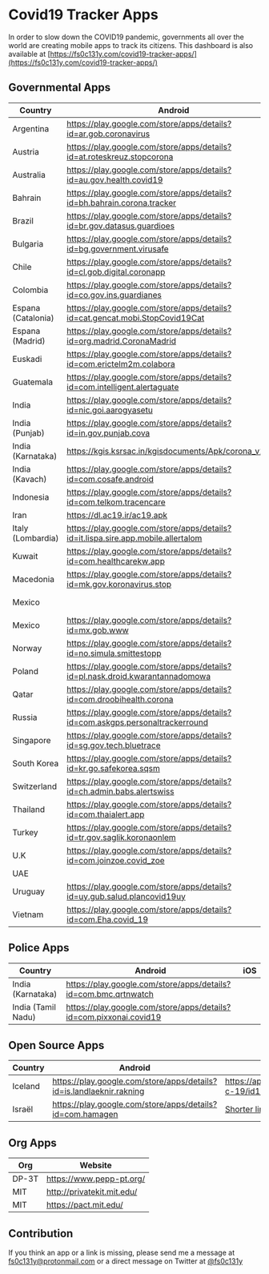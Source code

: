 # Covid19 Tracker Apps

In order to slow down the COVID19 pandemic, governments all over the world are creating mobile apps to track its citizens. This dashboard is also available at [https://fs0c131y.com/covid19-tracker-apps/](https://fs0c131y.com/covid19-tracker-apps/)

## Governmental Apps

| Country            | Android                                                                           | iOS                                                                 |
| ------------------ | --------------------------------------------------------------------------------- | ------------------------------------------------------------------- |
| Argentina          | https://play.google.com/store/apps/details?id=ar.gob.coronavirus                  |                                                                     |
| Austria            | https://play.google.com/store/apps/details?id=at.roteskreuz.stopcorona            | https://apps.apple.com/at/app/apple-store/id1503717224              |
| Australia          | https://play.google.com/store/apps/details?id=au.gov.health.covid19               | https://apps.apple.com/au/app/coronavirus-australia/id1503846231    |
| Bahrain            | https://play.google.com/store/apps/details?id=bh.bahrain.corona.tracker           | https://apps.apple.com/app/id1501478858                             |
| Brazil             | https://play.google.com/store/apps/details?id=br.gov.datasus.guardioes            | https://apps.apple.com/fr/app/coronav%C3%ADrus-sus/id1408008382     |
| Bulgaria           | https://play.google.com/store/apps/details?id=bg.government.virusafe              | https://apps.apple.com/bg/app/virusafe/id1506362170                 |
| Chile              | https://play.google.com/store/apps/details?id=cl.gob.digital.coronapp             | https://apps.apple.com/us/app/coronapp/id1504598922                 |
| Colombia           | https://play.google.com/store/apps/details?id=co.gov.ins.guardianes               | https://apps.apple.com/co/app/coronapp-colombia/id1502037648        |
| Espana (Catalonia) | https://play.google.com/store/apps/details?id=cat.gencat.mobi.StopCovid19Cat      | https://apps.apple.com/us/app/stop-covid19-cat/id1502992288         |
| Espana (Madrid)    | https://play.google.com/store/apps/details?id=org.madrid.CoronaMadrid             | https://apps.apple.com/es/app/coronamadrid/id1502911576             |
| Euskadi            | https://play.google.com/store/apps/details?id=com.erictelm2m.colabora             | https://apps.apple.com/es/app/covid-19-eus/id1504249338             |
| Guatemala          | https://play.google.com/store/apps/details?id=com.intelligent.alertaguate         | https://apps.apple.com/us/app/alerta-guate/id1472419119             |
| India              | https://play.google.com/store/apps/details?id=nic.goi.aarogyasetu                 | https://apps.apple.com/in/app/aarogyasetu/id1505825357              |
| India (Punjab)     | https://play.google.com/store/apps/details?id=in.gov.punjab.cova                  | https://apps.apple.com/fr/app/cova-punjab/id1501977319              |
| India (Karnataka)  | https://kgis.ksrsac.in/kgisdocuments/Apk/corona_v1.apk                            |                                                                     |
| India (Kavach)     | https://play.google.com/store/apps/details?id=com.cosafe.android                  |                                                                     |
| Indonesia          | https://play.google.com/store/apps/details?id=com.telkom.tracencare               |                                                                     |
| Iran               | https://dl.ac19.ir/ac19.apk                                                       |                                                                     |
| Italy (Lombardia)  | https://play.google.com/store/apps/details?id=it.lispa.sire.app.mobile.allertalom | https://apps.apple.com/it/app/allertalom/id1455220682               |
| Kuwait             | https://play.google.com/store/apps/details?id=com.healthcarekw.app                | [Shorter link](https://apps.apple.com/kw/app/shlonik-%D8%B4%D9%84%D9%88%D9%86%D9%83/id1503978984)               |
| Macedonia          | https://play.google.com/store/apps/details?id=mk.gov.koronavirus.stop             | https://apps.apple.com/mk/app/stopkorona!/id1506641869              |
| Mexico             |                                                                                   | https://apps.apple.com/fr/app/covid-19-jalisco/id1504356187         |
| Mexico             | https://play.google.com/store/apps/details?id=mx.gob.www                          |                                                                     |
| Norway             | https://play.google.com/store/apps/details?id=no.simula.smittestopp               | https://apps.apple.com/no/app/smittestopp/id1506165384              |
| Poland             | https://play.google.com/store/apps/details?id=pl.nask.droid.kwarantannadomowa     | https://apps.apple.com/pl/app/kwarantanna-domowa/id1502997499       |
| Qatar              | https://play.google.com/store/apps/details?id=com.droobihealth.corona             | https://apps.apple.com/us/app/droobi/id1258209665                   |
| Russia             | https://play.google.com/store/apps/details?id=com.askgps.personaltrackerround     |                                                                     |
| Singapore          | https://play.google.com/store/apps/details?id=sg.gov.tech.bluetrace               | https://apps.apple.com/sg/app/tracetogether/id1498276074            |
| South Korea        | https://play.google.com/store/apps/details?id=kr.go.safekorea.sqsm                | [Shorter link](https://apps.apple.com/gb/app/%EC%9E%90%EA%B0%80%EA%B2%A9%EB%A6%AC%EC%9E%90-%EC%95%88%EC%A0%84%EB%B3%B4%ED%98%B8/id1502372537) |
| Switzerland        | https://play.google.com/store/apps/details?id=ch.admin.babs.alertswiss            | https://apps.apple.com/ch/app/alertswiss/id957339177                |
| Thailand           | https://play.google.com/store/apps/details?id=com.thaialert.app                   | https://apps.apple.com/th/app/id1505185420                          |
| Turkey             | https://play.google.com/store/apps/details?id=tr.gov.saglik.koronaonlem           | https://apps.apple.com/tr/app/korona-%C3%B6nlem/id1503515316        |
| U.K                | https://play.google.com/store/apps/details?id=com.joinzoe.covid_zoe               | https://apps.apple.com/gb/app/covid-symptom-tracker/id1503529611    |
| UAE                |                                                                                   | https://apps.apple.com/sa/app/tawakkalna/id1506236754               |
| Uruguay            | https://play.google.com/store/apps/details?id=uy.gub.salud.plancovid19uy          | https://apps.apple.com/us/app/coronavirus-uy/id1503026854           |
| Vietnam            | https://play.google.com/store/apps/details?id=com.Eha.covid_19                    | https://apps.apple.com/us/app/covid-19/id1501810040?ls=1            |

## Police Apps

| Country            | Android                                                                       | iOS                                                             |
| ------------------ | ----------------------------------------------------------------------------- |  -------------------------------------------------------------- |
| India (Karnataka)  | https://play.google.com/store/apps/details?id=com.bmc.qrtnwatch               |                                                                 |
| India (Tamil Nadu) | https://play.google.com/store/apps/details?id=com.pixxonai.covid19            |                                                                 |

## Open Source Apps

| Country            | Android                                                                       | iOS                                                             | Repo
| ------------------ | ----------------------------------------------------------------------------- |  -------------------------------------------------------------- |  ------------------------------------------------------------ |
| Iceland            | https://play.google.com/store/apps/details?id=is.landlaeknir.rakning          | https://apps.apple.com/is/app/rakning-c-19/id1504655876         | https://github.com/aranja/rakning-c19-app
| Israël             | https://play.google.com/store/apps/details?id=com.hamagen                     | [Shorter link](https://apps.apple.com/us/app/%D7%94%D7%9E%D7%92%D7%9F-%D7%90%D7%A4%D7%9C%D7%99%D7%A7%D7%A6%D7%99%D7%94-%D7%9C%D7%9E%D7%9C%D7%97%D7%9E%D7%94-%D7%91%D7%A7%D7%95%D7%A8%D7%95%D7%A0%D7%94/id1503224314) | https://github.com/MohGovIL/hamagen-react-native

## Org Apps

| Org                | Website                                 |
| ------------------ | --------------------------------------- |
| DP-3T              | https://www.pepp-pt.org/                |
| MIT                | http://privatekit.mit.edu/              |
| MIT                | https://pact.mit.edu/                   |

## Contribution

If you think an app or a link is missing, please send me a message at [fs0c131y@protonmail.com](mailto:fs0c131y@protonmail.com) or a direct message on Twitter at [@fs0c131y](https://twitter.com/fs0c131y)


